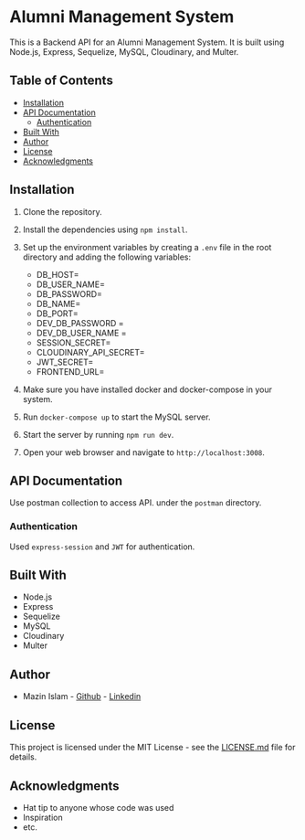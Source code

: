 # Alumni Management System

This is a Backend API for an Alumni Management System. It is built using Node.js, Express, Sequelize, MySQL, Cloudinary, and Multer.

## Table of Contents

- [Installation](#installation)
- [API Documentation](#api-documentation)
  - [Authentication](#authentication)
- [Built With](#built-with)
- [Author](#author)
- [License](#license)
- [Acknowledgments](#acknowledgments)

## Installation

1. Clone the repository.
2. Install the dependencies using `npm install`.
3. Set up the environment variables by creating a `.env` file in the root directory and adding the following variables:

   - DB_HOST=<database host>
   - DB_USER_NAME=<database user>
   - DB_PASSWORD=<database password>
   - DB_NAME=<database name>
   - DB_PORT=<database port>
   - DEV_DB_PASSWORD = <database password>
   - DEV_DB_USER_NAME = <database name>
   - SESSION_SECRET=<session secret>
   - CLOUDINARY_API_SECRET=<Cloudinary API secret>
   - JWT_SECRET=<JWT secret>
   - FRONTEND_URL=<frontend URL>

4. Make sure you have installed docker and docker-compose in your system.
5. Run `docker-compose up` to start the MySQL server.
6. Start the server by running `npm run dev`.
7. Open your web browser and navigate to `http://localhost:3008`.

<!-- use postman collection to access api -->

## API Documentation

Use postman collection to access API. under the `postman` directory.

### Authentication

Used `express-session` and `JWT` for authentication.

## Built With

- Node.js
- Express
- Sequelize
- MySQL
- Cloudinary
- Multer

## Author

- Mazin Islam - [Github](https://github.com/N1ghtHunter) - [Linkedin](https://www.linkedin.com/in/mazin-islam-88658b22b/)

## License

This project is licensed under the MIT License - see the [LICENSE.md](LICENSE.md) file for details.

## Acknowledgments

- Hat tip to anyone whose code was used
- Inspiration
- etc.
